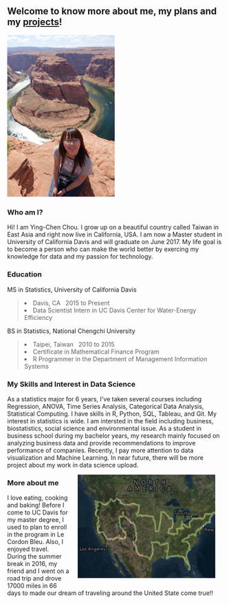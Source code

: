 <h2> Welcome to know more about me, my plans and my <a href="/project">projects</a>!</h2>
<p><img src="/pic/houseshoe_bend.jpg" style="max-width: 100%;width: 250px;" width="250" ></p>

<h3> Who am I? </h3>
<p>
  Hi! I am Ying-Chen Chou. I grow up on a beautiful country called Taiwan in East Asia and right now live in California, USA. I am now a Master student in University of California Davis and will graduate on June 2017. My life goal is to become a person who can make the world better by exercing my knowledge for data and my passion for technology.
</p>

<h3> Education </h3>
<p>
MS in Statistics, University of California Davis
        <blockquote>
                <p> 
                <li> Davis, CA &nbsp; 2015 to Present </li>
                <li> Data Scientist Intern in UC Davis Center for Water-Energy Efficiency </li>
                </p>
                </blockquote>
</p>
<p>
BS in Statistics, National Chengchi University
        <blockquote>
                <p> 
                <li> Taipei, Taiwan &nbsp; 2010 to 2015 </li>
                <li> Certificate in Mathematical Finance Program </li>
                <li> R Programmer in the Department of Management Information Systems</li>
                </p>
                </blockquote>
</p>

<h3> My Skills and Interest in Data Science </h3>
<article>
As a statistics major for 6 years, I've taken several courses including Regression, ANOVA, Time Series Analysis, 
Categorical Data Analysis, Statistical Computing. I have skills in R, Python, SQL, Tableau, and Git. 
My interest in statistics is wide. I am intersted in the field including business, biostatistics, social science and environmental issue. As a student in business school during my bachelor years, my research mainly focused on analyzing business data and provide recommendations to improve performance of companies. Recently, I pay more attention to data visualization and Machine Learning. In near future, there will be more project about my work in data science upload.
</article>
<p><img src="/pic/USA_map.jpg" style="float:right;margin:0 20px 20px;width:320px;height:240px"></p>
<h3> More about me</h3>
<p>I love eating, cooking and baking! Before I come to UC Davis for my master degree, I used to plan to enroll in the program in Le Cordon Bleu. Also, I enjoyed travel. During the summer break in 2016, my friend and I went on a road trip and drove 17000 miles in 66 days to made our dream of traveling around the United State come true!! 
<br>
<br>
<br>
</p>
